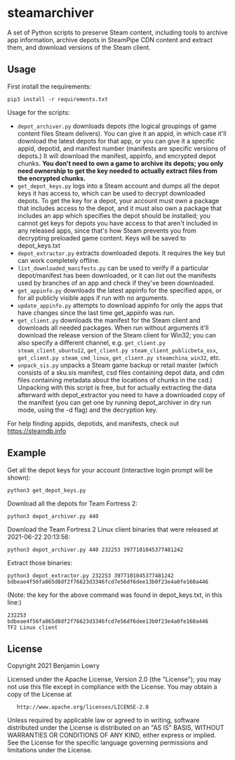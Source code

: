 # steamarchiver

A set of Python scripts to preserve Steam content, including tools to archive
app information, archive depots in SteamPipe CDN content and extract them, and
download versions of the Steam client.

## Usage

First install the requirements:

``pip3 install -r requirements.txt``

Usage for the scripts:

- ``depot_archiver.py`` downloads depots (the logical groupings of game content
  files Steam delivers). You can give it an appid, in which case it'll download
  the latest depots for that app, or you can give it a specific appid, depotid,
  and manifest number (manifests are specific versions of depots.) It will
  download the manifest, appinfo, and encrypted depot chunks. **You don't need
  to own a game to archive its depots; you only need ownership to get the key
  needed to actually extract files from the encrypted chunks.**
- ``get_depot_keys.py`` logs into a Steam account and dumps all the depot keys
  it has access to, which can be used to decrypt downloaded depots. To get the
  key for a depot, your account must own a package that includes access to the
  depot, and it must also own a package that includes an app which specifies the
  depot should be installed; you cannot get keys for depots you have access to
  that aren't included in any released apps, since that's how Steam prevents you
  from decrypting preloaded game content. Keys will be saved to depot_keys.txt
- ``depot_extractor.py`` extracts downloaded depots. It requires the key but can
  work completely offline.
- ``list_downloaded_manifests.py`` can be used to verify if a particular
  depot/manifest has been downloaded, or it can list out the manifests used by
  branches of an app and check if they've been downloaded.
- ``get_appinfo.py`` downloads the latest appinfo for the specified apps, or for
  all publicly visible apps if run with no arguments.
- ``update_appinfo.py`` attempts to download appinfo for only the apps that have
  changes since the last time get_appinfo was run.
- ``get_client.py`` downloads the manifest for the Steam client and downloads
  all needed packages. When run without arguments it'll download the release
  version of the Steam client for Win32; you can also specify a different
  channel, e.g. ``get_client.py steam_client_ubuntu12``, ``get_client.py
  steam_client_publicbeta_osx``, ``get_client.py steam_cmd_linux``,
  ``get_client.py steamchina_win32``, etc.
- ``unpack_sis.py`` unpacks a Steam game backup or retail master (which consists
  of a sku.sis manifest, csd files containing depot data, and cdm files
  containing metadata about the locations of chunks in the csd.) Unpacking with
  this script is free, but for actually extracting the data afterward with
  depot_extractor you need to have a downloaded copy of the manifest (you can
  get one by running depot_archiver in dry run mode, using the -d flag) and the
  decryption key.

For help finding appids, depotids, and manifests, check out
https://steamdb.info

## Example

Get all the depot keys for your account (interactive login prompt will be
shown):

    python3 get_depot_keys.py

Download all the depots for Team Fortress 2:

    python3 depot_archiver.py 440

Download the Team Fortress 2 Linux client binaries that were released at
2021-06-22 20:13:56:

    python3 depot_archiver.py 440 232253 3977101045377481242

Extract those binaries:

    python3 depot_extractor.py 232253 3977101045377481242 bdbeae4f56fa865d8df2f76623d3346fcd7e56df6dee13b0f23e4a0fe160a446

(Note: the key for the above command was found in depot_keys.txt, in this line:)

    232253		bdbeae4f56fa865d8df2f76623d3346fcd7e56df6dee13b0f23e4a0fe160a446	TF2 Linux client

## License

   Copyright 2021 Benjamin Lowry

   Licensed under the Apache License, Version 2.0 (the "License");
   you may not use this file except in compliance with the License.
   You may obtain a copy of the License at

       http://www.apache.org/licenses/LICENSE-2.0

   Unless required by applicable law or agreed to in writing, software
   distributed under the License is distributed on an "AS IS" BASIS,
   WITHOUT WARRANTIES OR CONDITIONS OF ANY KIND, either express or implied.
   See the License for the specific language governing permissions and
   limitations under the License.
